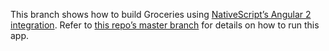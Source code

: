 This branch shows how to build Groceries using [NativeScript’s Angular 2 integration](http://angularjs.blogspot.com/2015/12/building-mobile-apps-with-angular-2-and.html). Refer to [this repo’s master branch](https://github.com/NativeScript/sample-Groceries#development) for details on how to run this app.